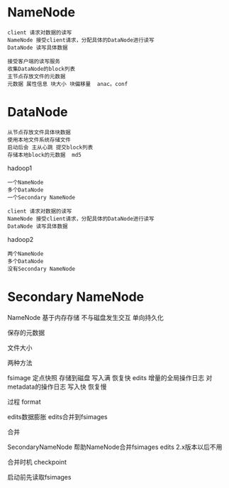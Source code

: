 # NameNode

    client 请求对数据的读写
    NameNode 接受client请求，分配具体的DataNode进行读写
    DataNode 读写具体数据

    接受客户端的读写服务
    收集DataNode的block列表
    主节点存放文件的元数据 
    元数据 属性信息 块大小 块偏移量  anac。conf

# DataNode

    从节点存放文件具体块数据
    使用本地文件系统存储文件
    启动后会 主从心跳 提交block列表
    存储本地block的元数据  md5 


hadoop1

    一个NameNode
    多个DataNode
    一个Secondary NameNode
  
    client 请求对数据的读写
    NameNode 接受client请求，分配具体的DataNode进行读写
    DataNode 读写具体数据

hadoop2


    两个NameNode
    多个DataNode
    没有Secondary NameNode


# Secondary NameNode

NameNode 基于内存存储  不与磁盘发生交互
单向持久化

保存的元数据

文件大小 

两种方法

  fsimage
    定点快照 存储到磁盘  写入满 恢复快
  edits
    增量的全局操作日志   对metadata的操作日志  写入快 恢复慢
  
  过程 format
  
  edits数据膨胀 edits合并到fsimages
  
  合并
  
  SecondaryNameNode
  帮助NameNode合并fsimages edits
  2.x版本以后不用
  
  合并时机
  checkpoint 
  
  启动前先读取fsimages
 
 